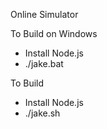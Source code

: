 Online Simulator

To Build on Windows
- Install Node.js
- ./jake.bat

To Build
- Install Node.js
- ./jake.sh

